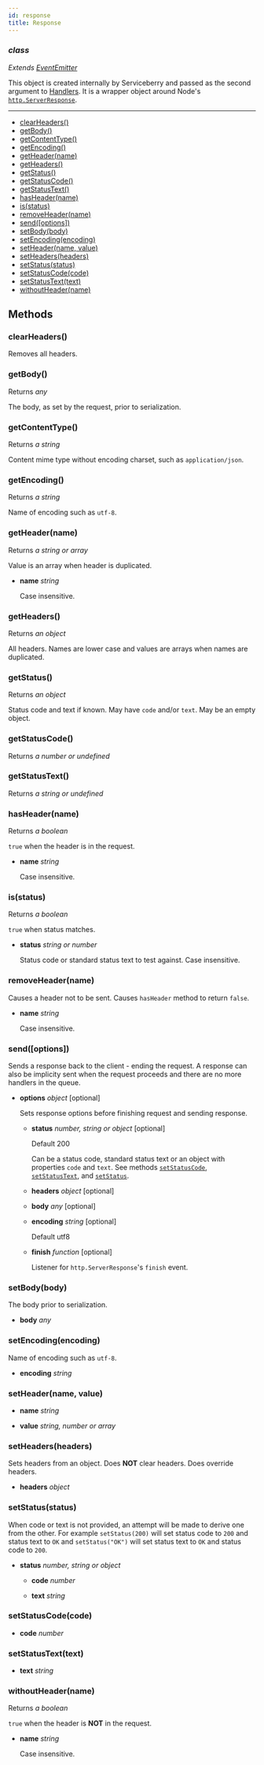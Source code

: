 ```yaml
---
id: response
title: Response
---
```


### *class*

*Extends [EventEmitter](https://nodejs.org/dist/latest-v8.x/docs/api/events.html#events_class_eventemitter)*

This object is created internally by Serviceberry and passed as the second argument to [Handlers](handlers.html).
It is a wrapper object around Node's [`http.ServerResponse`](https://nodejs.org/dist/latest-v8.x/docs/api/http.html#http_class_http_serverresponse).




--------------------------------------------------

  - [clearHeaders()](#clearheaders)
  - [getBody()](#getbody)
  - [getContentType()](#getcontenttype)
  - [getEncoding()](#getencoding)
  - [getHeader(name)](#getheadername)
  - [getHeaders()](#getheaders)
  - [getStatus()](#getstatus)
  - [getStatusCode()](#getstatuscode)
  - [getStatusText()](#getstatustext)
  - [hasHeader(name)](#hasheadername)
  - [is(status)](#isstatus)
  - [removeHeader(name)](#removeheadername)
  - [send([options])](#send-options-)
  - [setBody(body)](#setbodybody)
  - [setEncoding(encoding)](#setencodingencoding)
  - [setHeader(name, value)](#setheadername-value)
  - [setHeaders(headers)](#setheadersheaders)
  - [setStatus(status)](#setstatusstatus)
  - [setStatusCode(code)](#setstatuscodecode)
  - [setStatusText(text)](#setstatustexttext)
  - [withoutHeader(name)](#withoutheadername)


Methods
-------

### clearHeaders()



Removes all headers.


### getBody()

Returns *any*

The body, as set by the request, prior to serialization.


### getContentType()

Returns *a string*

Content mime type without encoding charset, such as `application/json`.


### getEncoding()

Returns *a string*

Name of encoding such as `utf-8`.


### getHeader(name)

Returns *a string or array*

Value is an array when header is duplicated.

  - **name** *string* 

    Case insensitive.


### getHeaders()

Returns *an object*

All headers. Names are lower case and values are arrays when names
are duplicated.



### getStatus()

Returns *an object*

Status code and text if known. May have `code` and/or `text`. May be an empty object.


### getStatusCode()

Returns *a number or undefined*




### getStatusText()

Returns *a string or undefined*




### hasHeader(name)

Returns *a boolean*

`true` when the header is in the request.


  - **name** *string* 

    Case insensitive.


### is(status)

Returns *a boolean*

`true` when status matches.


  - **status** *string or number* 

    Status code or standard status text to test against. Case insensitive.


### removeHeader(name)



Causes a header not to be sent. Causes `hasHeader` method to return `false`.

  - **name** *string* 

    Case insensitive.


### send([options])



Sends a response back to the client - ending the request. A response can also be implicity sent when the request proceeds and
there are no more handlers in the queue.


  - **options** *object* <span class="optional">[optional]</span>

    Sets response options before finishing request and sending response.
    - **status** *number, string or object* <span class="optional">[optional]</span>
  
      <span class="default">Default 200</span>
  
      Can be a status code, standard status text or an object with properties `code` and `text`. See
      methods [`setStatusCode`](#setstatuscodecode), [`setStatusText`](#setstatustexttext),
      and [`setStatus`](#setstatusstatus).
  
    - **headers** *object* <span class="optional">[optional]</span>
  
    - **body** *any* <span class="optional">[optional]</span>
  
    - **encoding** *string* <span class="optional">[optional]</span>
  
      <span class="default">Default utf8</span>
  
    - **finish** *function* <span class="optional">[optional]</span>
  
      Listener for `http.ServerResponse`'s `finish` event.
  


### setBody(body)



The body prior to serialization.

  - **body** *any* 


### setEncoding(encoding)



Name of encoding such as `utf-8`.

  - **encoding** *string* 


### setHeader(name, value)





  - **name** *string* 

  - **value** *string, number or array* 


### setHeaders(headers)



Sets headers from an object. Does **NOT** clear headers. Does override headers.

  - **headers** *object* 


### setStatus(status)



When code or text is not provided, an attempt will be made to derive one from
the other. For example `setStatus(200)` will set status code to `200` and
status text to `OK` and `setStatus("OK")` will set status text to `OK` and
status code to `200`.


  - **status** *number, string or object* 
    - **code** *number* 
  
    - **text** *string* 
  


### setStatusCode(code)





  - **code** *number* 


### setStatusText(text)





  - **text** *string* 


### withoutHeader(name)

Returns *a boolean*

`true` when the header is **NOT** in the request.


  - **name** *string* 

    Case insensitive.


